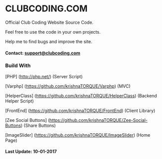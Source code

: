 # CLUBCODING.COM

Official Club Coding Website Source Code.

Feel free to use the code in your own projects.

Help me to find bugs and improve the site.

#### Contact: support@clubcoding.com

### Build With
[PHP] (http://php.net/) (Server Script)

[Varphp] (https://github.com/krishnaTORQUE/Varphp) (MVC)

[HelperClass] (https://github.com/krishnaTORQUE/HelperClass) (Backend Helper Script)

[FrontEnd] (https://github.com/krishnaTORQUE/FrontEnd) (Client Library)

[Zee Social Buttons] (https://github.com/krishnaTORQUE/Zee-Social-Buttons) (Share Buttons)

[ImageSlider] (https://github.com/krishnaTORQUE/ImageSlider) (Home Page)

#### Last Update: 10-01-2017